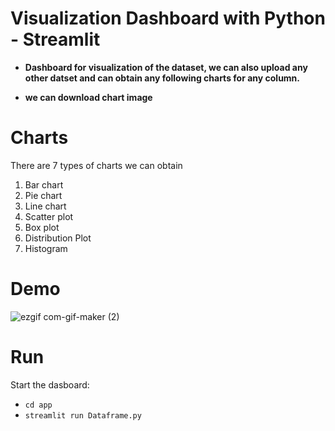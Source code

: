 # Visualization Dashboard with Python - Streamlit

- **Dashboard for visualization of the dataset, we can also upload any other datset and can obtain any following charts for any column.**

- **we can download chart image**

# Charts
There are 7 types of charts we can obtain
1. Bar chart
2. Pie chart
3. Line chart
4. Scatter plot
5. Box plot
6. Distribution Plot
7. Histogram


# Demo

![ezgif com-gif-maker (2)](https://user-images.githubusercontent.com/111117591/201735717-4a4c72a9-4bc9-487d-a321-6d721feb14ad.gif)


# Run
Start the dasboard:

- `cd app`
- `streamlit run Dataframe.py`
